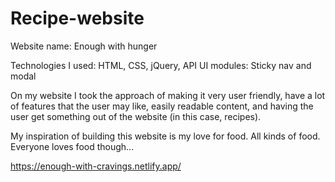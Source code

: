 # Recipe-website

Website name: Enough with hunger

Technologies I used: HTML, CSS, jQuery, API
UI modules: Sticky nav and modal

On my website I took the approach of making it very user friendly, have a lot of features that the user may like, easily readable content, and having the user get something out of the website (in this case, recipes).

My inspiration of building this website is my love for food. All kinds of food. Everyone loves food though...

https://enough-with-cravings.netlify.app/
